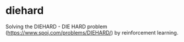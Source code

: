 # diehard
Solving the DIEHARD - DIE HARD problem (https://www.spoj.com/problems/DIEHARD/) by reinforcement learning.
